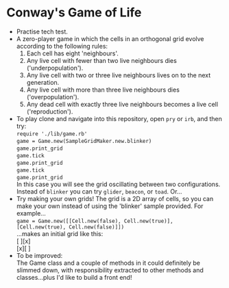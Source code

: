 # Conway's Game of Life

* Practise tech test.
* A zero-player game in which the cells in an orthogonal grid evolve according to the following rules:
    1. Each cell has eight 'neighbours'.
    2. Any live cell with fewer than two live neighbours dies ('underpopulation').
    3. Any live cell with two or three live neighbours lives on to the next generation.
    4. Any live cell with more than three live neighbours dies ('overpopulation').
    5. Any dead cell with exactly three live neighbours becomes a live cell ('reproduction').
* To play clone and navigate into this repository, open `pry` or `irb`, and then try:                  
`require './lib/game.rb'`               
`game = Game.new(SampleGridMaker.new.blinker)`                
`game.print_grid`              
`game.tick`               
`game.print_grid`               
`game.tick`                
`game.print_grid`          
In this case you will see the grid oscillating between two configurations.  Instead of `blinker` you can try `glider`, `beacon`, or `toad`.  Or...
* Try making your own grids!  The grid is a 2D array of cells, so you can make your own instead of using the 'blinker' sample provided.  For example...           
`game = Game.new([[Cell.new(false), Cell.new(true)], [Cell.new(true), Cell.new(false)]])`                        
...makes an initial grid like this:                   
[ ][x]                 
[x][ ]
* To be improved:                
The Game class and a couple of methods in it could definitely be slimmed down, with responsibility extracted to other methods and classes...plus I'd like to build a front end!
